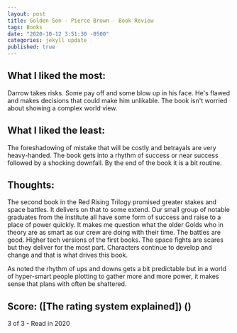 ```yaml
---
layout: post
title: Golden Son - Pierce Brown - Book Review
tags: Books
date: "2020-10-12 3:51:30 -0500"
categories: jekyll update
published: true
---
```


## What I liked the most:

Darrow takes risks. Some pay off and some blow up in his face. He's flawed and makes decisions that could make him unlikable. The book isn't worried about showing a complex world view.

## What I liked the least:

The foreshadowing of mistake that will be costly and betrayals are very heavy-handed. The book gets into a rhythm of success or near success followed by a shocking downfall. By the end of the book it is a bit routine.

## Thoughts:

The second book in the Red Rising Trilogy promised greater stakes and space battles. It delivers on that to some extend. Our small group of notable graduates from the institute all have some form of success and raise to a place of power quickly. It makes me question what the older Golds who in theory are as smart as our crew are doing with their time.
The battles are good. Higher tech versions of the first books. The space fights are scares but they deliver for the most part. Characters continue to develop and change and that is what drives this book.

As noted the rhythm of ups and downs gets a bit predictable but in a world of hyper-smart people plotting to gather more and more power, it makes sense that plans with often be shattered.

## Score: ([The rating system explained]) ()

3 of 3 - Read in 2020
